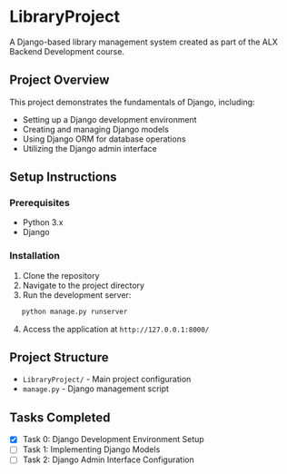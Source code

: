 # LibraryProject

A Django-based library management system created as part of the ALX Backend Development course.

## Project Overview
This project demonstrates the fundamentals of Django, including:
- Setting up a Django development environment
- Creating and managing Django models
- Using Django ORM for database operations
- Utilizing the Django admin interface

## Setup Instructions

### Prerequisites
- Python 3.x
- Django

### Installation
1. Clone the repository
2. Navigate to the project directory
3. Run the development server:
```bash
   python manage.py runserver
```
4. Access the application at `http://127.0.0.1:8000/`

## Project Structure
- `LibraryProject/` - Main project configuration
- `manage.py` - Django management script

## Tasks Completed
- [x] Task 0: Django Development Environment Setup
- [ ] Task 1: Implementing Django Models
- [ ] Task 2: Django Admin Interface Configuration
